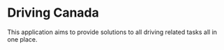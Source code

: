 # Driving Canada
This application aims to provide solutions to all driving related tasks all in one place.
